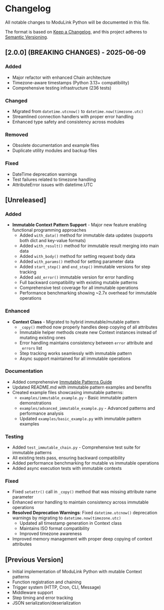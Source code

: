 # Changelog

All notable changes to ModuLink Python will be documented in this file.

The format is based on [Keep a Changelog](https://keepachangelog.com/en/1.0.0/),
and this project adheres to [Semantic Versioning](https://semver.org/spec/v2.0.0.html).

## [2.0.0] (BREAKING CHANGES) - 2025-06-09

### Added
- Major refactor with enhanced Chain architecture
- Timezone-aware timestamps (Python 3.13+ compatibility)
- Comprehensive testing infrastructure (236 tests)

### Changed
- Migrated from `datetime.utcnow()` to `datetime.now(timezone.utc)`
- Streamlined connection handlers with proper error handling
- Enhanced type safety and consistency across modules

### Removed
- Obsolete documentation and example files
- Duplicate utility modules and backup files

### Fixed
- DateTime deprecation warnings
- Test failures related to timezone handling
- AttributeError issues with datetime.UTC


## [Unreleased]

### Added
- **Immutable Context Pattern Support** - Major new feature enabling functional programming approaches
  - Added `with_data()` method for immutable data updates (supports both dict and key-value formats)
  - Added `with_result()` method for immutable result merging into main data
  - Added `with_body()` method for setting request body data
  - Added `with_params()` method for setting parameter data
  - Added `start_step()` and `end_step()` immutable versions for step tracking
  - Added `add_error()` immutable version for error handling
  - Full backward compatibility with existing mutable patterns
  - Comprehensive test coverage for all immutable operations
  - Performance benchmarking showing ~2.7x overhead for immutable operations

### Enhanced
- **Context Class** - Migrated to hybrid immutable/mutable pattern
  - `_copy()` method now properly handles deep copying of all attributes
  - Immutable helper methods create new Context instances instead of mutating existing ones
  - Error handling maintains consistency between `error` attribute and `_errors` list
  - Step tracking works seamlessly with immutable pattern
  - Async support maintained for all immutable operations

### Documentation
- Added comprehensive [Immutable Patterns Guide](docs/immutable-patterns.md)
- Updated README.md with immutable pattern examples and benefits
- Created example files showcasing immutable patterns:
  - `examples/immutable_example.py` - Basic immutable pattern demonstrations
  - `examples/advanced_immutable_example.py` - Advanced patterns and performance analysis
  - Updated `examples/basic_example.py` with immutable pattern examples

### Testing
- Added `test_immutable_chain.py` - Comprehensive test suite for immutable patterns
- All existing tests pass, ensuring backward compatibility
- Added performance benchmarking for mutable vs immutable operations
- Added async execution tests with immutable contexts

### Fixed
- Fixed `setattr()` call in `_copy()` method that was missing attribute name parameter
- Enhanced error handling to maintain consistency across immutable operations
- **Resolved Deprecation Warnings**: Fixed `datetime.utcnow()` deprecation warnings by migrating to `datetime.now(timezone.utc)`
  - Updated all timestamp generation in Context class
  - Maintains ISO format compatibility  
  - Improved timezone awareness
- Improved memory management with proper deep copying of context attributes

## [Previous Version]
- Initial implementation of ModuLink Python with mutable Context patterns
- Function registration and chaining
- Trigger system (HTTP, Cron, CLI, Message)
- Middleware support
- Step timing and error tracking
- JSON serialization/deserialization
